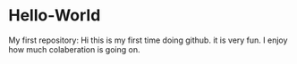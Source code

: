# Hello-World
My first repository:
Hi this is my first time doing github. it is very fun. I enjoy how much colaberation is going on.

